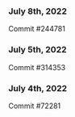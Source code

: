 ### July 8th, 2022

Commit #244781

### July 5th, 2022

Commit #314353


### July 4th, 2022

Commit #72281
